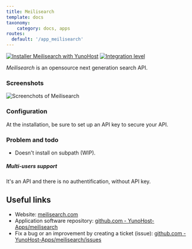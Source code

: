 ```yaml
---
title: Meilisearch
template: docs
taxonomy:
    category: docs, apps
routes:
  default: '/app_meilisearch'
---
```


[![Installer Meilisearch with YunoHost](https://install-app.yunohost.org/install-with-yunohost.svg)](https://install-app.yunohost.org/?app=meilisearch) [![Integration level](https://dash.yunohost.org/integration/meilisearch.svg)](https://dash.yunohost.org/appci/app/meilisearch)

*Meilisearch* is an opensource next generation search API.

### Screenshots

![Screenchots of Meilisearch](https://github.com/YunoHost-Apps/meilisearch_ynh/blob/master/movies-web-demo.gif)

### Configuration

At the installation, be sure to set up an API key to secure your API.

### Problem and todo

- Doesn't install on subpath (WIP).

##### Multi-users support

It's an API and there is no authentification, without API key.

## Useful links

+ Website: [meilisearch.com](https://www.meilisearch.com/)
+ Application software repository: [github.com - YunoHost-Apps/meilisearch](https://github.com/YunoHost-Apps/meilisearch_ynh)
+ Fix a bug or an improvement by creating a ticket (issue): [github.com - YunoHost-Apps/meilisearch/issues](https://github.com/YunoHost-Apps/meilisearch_ynh/issues)
